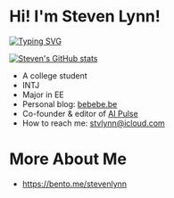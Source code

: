 # Hi! I'm Steven Lynn!

[![Typing SVG](https://readme-typing-svg.demolab.com/?lines=Hello!;你好!;こんにちは;привет)](https://git.io/typing-svg)

[![Steven's GitHub stats](https://github-readme-stats.vercel.app/api?username=gst-be)](https://github.com/anuraghazra/github-readme-stats)

- A college student
- INTJ
- Major in EE 
- Personal blog: [bebebe.be](https://bebebe.be)
- Co-founder & editor of [AI Pulse](https://aipulse.one)
- How to reach me: [stvlynn@icloud.com](mailto://stvlynn@icloud.com)

# More About Me
- https://bento.me/stevenlynn
